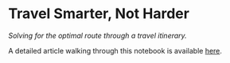 # Travel Smarter, Not Harder
*Solving for the optimal route through a travel itinerary.*

A detailed article walking through this notebook is available [here](https://bmcniff.github.io/2023/08/05/travel-optimization/).
